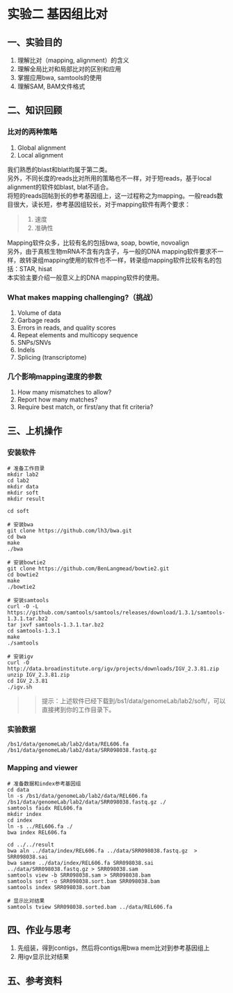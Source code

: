 # 实验二 基因组比对  
## 一、实验目的  
1. 理解比对（mapping, alignment）的含义  
2. 理解全局比对和局部比对的区别和应用  
3. 掌握应用bwa, samtools的使用  
4. 理解SAM, BAM文件格式  

## 二、知识回顾  

### 比对的两种策略  
1. Global alignment
2. Local alignment

我们熟悉的blast和blat均属于第二类。   
另外，不同长度的reads比对所用的策略也不一样，对于短reads，基于local alignment的软件如blast, blat不适合。  
将短的reads回帖到长的参考基因组上，这一过程称之为mapping。一般reads数目很大，读长短，参考基因组较长，对于mapping软件有两个要求：

> 1. 速度
> 2. 准确性
 
Mapping软件众多，比较有名的包括bwa, soap, bowtie, novoalign  
另外，由于真核生物mRNA不含有内含子，与一般的DNA mapping软件要求不一样，故转录组mapping使用的软件也不一样，转录组mapping软件比较有名的包括：STAR, hisat  
本实验主要介绍一般意义上的DNA mapping软件的使用。  

### What makes mapping challenging?（挑战）
1. Volume of data
2. Garbage reads
3. Errors in reads, and quality scores
4. Repeat elements and multicopy sequence
5. SNPs/SNVs
6. Indels
7. Splicing (transcriptome)

### 几个影响mapping速度的参数  
1. How many mismatches to allow?
2. Report how many matches?
3. Require best match, or first/any that fit criteria?

## 三、上机操作  
### 安装软件  
```
# 准备工作目录
mkdir lab2
cd lab2
mkdir data
mkdir soft
mkdir result

cd soft

# 安装bwa
git clone https://github.com/lh3/bwa.git
cd bwa 
make
./bwa

# 安装bowtie2
git clone https://github.com/BenLangmead/bowtie2.git
cd bowtie2
make
./bowtie2

# 安装samtools
curl -O -L https://github.com/samtools/samtools/releases/download/1.3.1/samtools-1.3.1.tar.bz2
tar jxvf samtools-1.3.1.tar.bz2
cd samtools-1.3.1
make
./samtools

# 安装igv
curl -O http://data.broadinstitute.org/igv/projects/downloads/IGV_2.3.81.zip
unzip IGV_2.3.81.zip
cd IGV_2.3.81
./igv.sh

```
>> 提示：上述软件已经下载到/bs1/data/genomeLab/lab2/soft/，可以直接拷到你的工作目录下。  

### 实验数据  
```
/bs1/data/genomeLab/lab2/data/REL606.fa
/bs1/data/genomeLab/lab2/data/SRR098038.fastq.gz
```
### Mapping and viewer  
```
# 准备数据和index参考基因组
cd data
ln -s /bs1/data/genomeLab/lab2/data/REL606.fa /bs1/data/genomeLab/lab2/data/SRR098038.fastq.gz ./
samtools faidx REL606.fa
mkdir index
cd index
ln -s ../REL606.fa ./
bwa index REL606.fa

cd ../../result
bwa aln ../data/index/REL606.fa ../data/SRR098038.fastq.gz  > SRR098038.sai
bwa samse ../data/index/REL606.fa SRR098038.sai ../data/SRR098038.fastq.gz > SRR098038.sam
samtools view -b SRR098038.sam > SRR098038.bam
samtools sort -o SRR098038.sort.bam SRR098038.bam
samtools index SRR098038.sort.bam

# 显示比对结果  
samtools tview SRR098038.sorted.bam ../data/REL606.fa

```
## 四、作业与思考  
1. 先组装，得到contigs，然后将contigs用bwa mem比对到参考基因组上  
2. 用igv显示比对结果   

## 五、参考资料  


